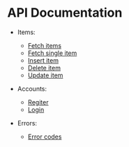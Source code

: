 # API Documentation

* Items:
    - [Fetch items](./fetchItems.md)
    - [Fetch single item](./fetchSingleItem.md)
    - [Insert item](./insertItem.md)
    - [Delete item](./deleteItem.md)
    - [Update item](./updateItem.md)

* Accounts:
    - [Regiter](./registerAccount.md)
    - [Login](./login.md)

* Errors:
    - [Error codes](./ErrorCodes.md)
